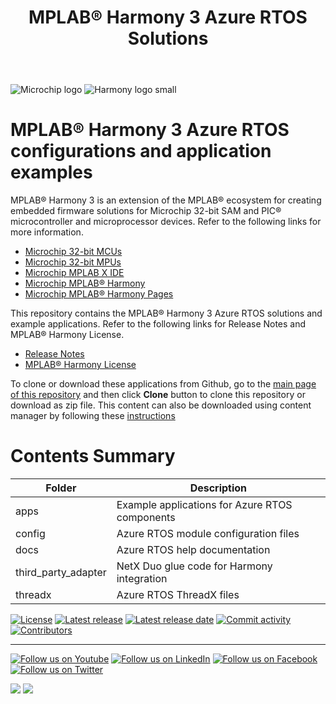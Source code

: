 ﻿---
title: MPLAB® Harmony 3 Azure RTOS Solutions
has_children: true
has_toc: false
nav_order: 1
---
![Microchip logo](https://raw.githubusercontent.com/wiki/Microchip-MPLAB-Harmony/Microchip-MPLAB-Harmony.github.io/images/microchip_logo.png)
![Harmony logo small](https://raw.githubusercontent.com/wiki/Microchip-MPLAB-Harmony/Microchip-MPLAB-Harmony.github.io/images/microchip_mplab_harmony_logo_small.png)

# MPLAB® Harmony 3 Azure RTOS configurations and application examples

MPLAB® Harmony 3 is an extension of the MPLAB® ecosystem for creating embedded firmware solutions for Microchip 32-bit SAM and PIC® microcontroller and microprocessor devices.  Refer to the following links for more information.

- [Microchip 32-bit MCUs](https://www.microchip.com/design-centers/32-bit)
- [Microchip 32-bit MPUs](https://www.microchip.com/design-centers/32-bit-mpus)
- [Microchip MPLAB X IDE](https://www.microchip.com/mplab/mplab-x-ide)
- [Microchip MPLAB® Harmony](https://www.microchip.com/mplab/mplab-harmony)
- [Microchip MPLAB® Harmony Pages](https://microchip-mplab-harmony.github.io/)

This repository contains the MPLAB® Harmony 3 Azure RTOS solutions and example applications. Refer to the following links for Release Notes and MPLAB® Harmony License.

- [Release Notes](./release_notes.md)
- [MPLAB® Harmony License](mplab_harmony_license.md)

To clone or download these applications from Github, go to the [main page of this repository](https://github.com/Microchip-MPLAB-Harmony/azure_rtos) and then click **Clone** button to clone this repository or download as zip file.
This content can also be downloaded using content manager by following these [instructions](https://github.com/Microchip-MPLAB-Harmony/contentmanager/wiki)

# Contents Summary

| Folder     | Description                                               |
| ---        | ---                                                       |
| apps       | Example applications for Azure RTOS components            |
| config     | Azure RTOS module configuration files                     |
| docs       | Azure RTOS help documentation                             |
| third_party_adapter | NetX Duo glue code for Harmony integration       |
| threadx    | Azure RTOS ThreadX files                                  |



[![License](https://img.shields.io/badge/license-Harmony%20license-orange.svg)](https://github.com/Microchip-MPLAB-Harmony/azure_rtos/blob/master/mplab_harmony_license.md)
[![Latest release](https://img.shields.io/github/release/Microchip-MPLAB-Harmony/azure_rtos.svg)](https://github.com/Microchip-MPLAB-Harmony/azure_rtos/releases/latest)
[![Latest release date](https://img.shields.io/github/release-date/Microchip-MPLAB-Harmony/azure_rtos.svg)](https://github.com/Microchip-MPLAB-Harmony/azure_rtos/releases/latest)
[![Commit activity](https://img.shields.io/github/commit-activity/y/Microchip-MPLAB-Harmony/azure_rtos.svg)](https://github.com/Microchip-MPLAB-Harmony/azure_rtos/graphs/commit-activity)
[![Contributors](https://img.shields.io/github/contributors-anon/Microchip-MPLAB-Harmony/azure_rtos.svg)]()

____

[![Follow us on Youtube](https://img.shields.io/badge/Youtube-Follow%20us%20on%20Youtube-red.svg)](https://www.youtube.com/user/MicrochipTechnology)
[![Follow us on LinkedIn](https://img.shields.io/badge/LinkedIn-Follow%20us%20on%20LinkedIn-blue.svg)](https://www.linkedin.com/company/microchip-technology)
[![Follow us on Facebook](https://img.shields.io/badge/Facebook-Follow%20us%20on%20Facebook-blue.svg)](https://www.facebook.com/microchiptechnology/)
[![Follow us on Twitter](https://img.shields.io/twitter/follow/MicrochipTech.svg?style=social)](https://twitter.com/MicrochipTech)

[![](https://img.shields.io/github/stars/Microchip-MPLAB-Harmony/azure_rtos.svg?style=social)]()
[![](https://img.shields.io/github/watchers/Microchip-MPLAB-Harmony/azure_rtos.svg?style=social)]()
